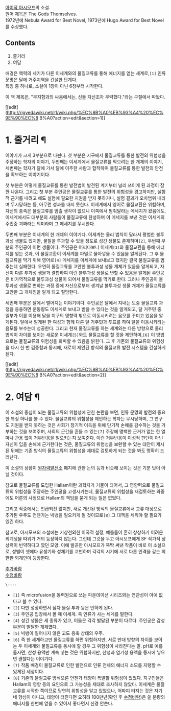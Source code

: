 [아이작 아시모프](%EC%95%84%EC%9D%B4%EC%9E%91%20%EC%95%84%EC%8B%9C%EB%AA%A8%ED%94%84.md)의 소설.  
원어 제목은 The Gods Themselves.  
1972년에 Nebula Award for Best Novel, 1973년에 Hugo Award for Best Novel를 수상했다.

## Contents

    

1. 줄거리 
2. 여담 

배경은 핵력의 세기가 다른 이세계와의 물질교류를 통해 에너지를 얻는 세계로,`[1]` 인류 문명은 달에 거주지역을 건설한 단계다.  
특징 중 하나로, 소설이 1장이 아닌 6장부터 시작한다.

이 책 제목은, "무지함과의 싸움에서는, 신들 자신조차 무력했다."라는 구절에서 따왔다.

[[edit](http://rigvedawiki.net/r1/wiki.php/%EC%8B%A0%EB%93%A4%20%EC%9E%90%EC%8
B%A0?action=edit&section=1)]

# 1. 줄거리 ¶

이야기가 크게 3부분으로 나뉜다. 첫 부분은 지구에서 물질교류를 통한 발전의 위험성을 주장하는 학자의 이야기, 두번째는 이세계에서 물질교류를
막으려는 한 개체의 이야기, 세번째는 학자가 달에 가서 달에 이주한 사람과 합작하여 물질교류를 통한 발전의 안전을 확보하는 이야기이다.

  

첫 부분은 어떻게 물질교류를 통한 발전법이 발견된 계기부터 널리 쓰이게 된 과정이 잠깐 나온다. 그리고 첫 부분 주인공은 물질교류를 통한
발전의 위험성을 경고하지만, 실험적 근거를 내려고 해도 실험에 필요한 지원을 받지 못하거나, 실험 결과가 오차범위 내라며 무시당하는 등,
아무런 성과를 내지 못한다. 이세계에서 영어로 물질교환은 위험하며, 자신의 종족은 물질교류를 멈출 생각이 없으니 이쪽에서 멈춰달라는 메세지가
왔음에도, 이세계에서도 대부분의 사람들이 물질교류에 찬성하며 이 메세지를 보낸 것은 이세계의 주민중 괴짜라는 의미라며 그 메세지를 무시한다.

  

두번째 부분은 이세계의 한 개체의 이야기다. 이세계는 물리 법칙이 달라서 평범한 불투과성 생물도 있지만, 물질을 투과할 수 있을 정도로 성긴
생물도 존재하며`[2]`, 두번째 부분의 주인공이 이런 생물이다. 주인공은 어쩌다보니 이세계`[3]`와 물질교환을 통해 에너지를 얻는 것과,
이 물질교환이 이세계를 파멸로 몰아넣을 수 있음을 알게된다. 그 후 물질교류을 막기 위해 영어로`[4]` 메세지를 이세계에 보내보고 했지만
결국 물질교류를 멈추는데 실패한다. 우연히 물질교류를 고안한 불투과성 생물 개체가 있음을 알게되고, 자신이 다른 투과성 생물과 결합하여 이런
불투과성 생물로 변할 수 있음을 알게된 주인공은 비가역적으로 불투과성 생물이 되어서 물질교류를 막기로 한다. 그러나 주인공이 불투과성 생물로
변하는 과정 중에 자신으로부터 생겨날 불투과성 생물 개체가 물질교류를 고안한 그 개체임을 알게 되고 절망한다.

  

세번째 부분은 달에서 벌어지는 이야기이다. 주인공은 달에서 지내는 도중 물질교류 과정을 응용하면 운동량도 이세계로 보내고 받을 수 있다는
것을 알게되고, 달 거주민 중 일부가 이를 이용해 달을 지구의 영향력 밖으로 이동시키려는 음모를 꾸미고 있음을 알게된다. 달에서 알게된 한
여성과 함께 다른 달 거주민과 투표를 하여 달을 이동시키려는 음모를 부수는데 성공한다. 그리고 현재 물질교류를 하는 세계와는 다른 방향으로
물리법칙이 차이를 보이는 새로운 이세계`[5]`와도 물질교류를 할 것을 제안하며,`[6]` 이 방법으로는 물질교류의 위험성을 회피할 수
있음을 밝힌다. 그 후 기존의 물질교류의 위험성을 다시 한 번 검증함과 동시에, 새로이 제안된 방식의 물질교류 발전 시스템을 건설하게 된다.

  

[[edit](http://rigvedawiki.net/r1/wiki.php/%EC%8B%A0%EB%93%A4%20%EC%9E%90%EC%8
B%A0?action=edit&section=2)]

# 2. 여담 ¶

이 소설의 중심이 되는 물질교류의 위험성에 관한 논란을 보면, 인류 문명의 발전의 중요한 특징 하나를 볼 수 있다. 물질교류의 위험성을
제안하는 학자는 무시당하며, 그 연구도 지원을 받지 못하는 것은 사회가 장기적 이득을 위해 단기적 손해를 감수하는 것을 거부하는 것을
보여주며, 사회의 근간을 흔들 수 있는`[7]` 주장에 명백한 근거가 없는 한 얼마나 관용 없이 거부반응을 일으키는지 보여준다. 이런
거부반응이 이성적 판단이 아닌 자신이 입을 손해에 근거한다는 것은, 물질교류의 위험성을 보완할 수 있는 대안이 제시된 뒤에는 기존 방식의
물질교류의 위험성을 제대로 검토하게 되는 것을 봐도 명확히 드러난다.

  

이 소설의 상황이 [원자력발전소](%EC%9B%90%EC%9E%90%EB%A0%A5%20%EB%B0%9C%EC%A0%84%EC%86%8C.md) 폐지에 관한
논의 등과 비슷해 보이는 것은 기분 탓이 아닐 것이다.

  

참고로 물질교류를 도입한 Hallam이란 과학자가 거물이 되어서, 그 영향력으로 물질교류의 위험성을 주장하는 주인공을 고생시키는데,
물질교류의 위험성을 재검토하는 와중에도 어른의 사정으로 Hallam의 책임을 묻게 되는 일은 없었다.

  

그리고 작중에서는 언급되진 않지만, 새로 개선된 방식의 물질교류에서 교류 대상으로 추가된 우주도 언젠가는 빅뱅을 일으키게 될
것이므로`[8]` 그 대책을 세워야 할 필요가 있긴 하다.

  

참고로, 아시모프의 소설에는 기상천외한 이국적 설정, 예를들어 흔히 상상하기 어려운 외계생물 따위가 거의 등장하지 않는다. 그런데 그것을
두고 아시모프에게 SF 작가적 상상력이 빈약하다고 깠던 모양. 이에 발끈한 아시모프가 뚝딱 써낸 작품이 바로 이 소설으로, 성별이 셋에다
유생기와 성체기를 교번하며 각각의 시기에 서로 다른 인격을 갖는 희한한 외계인이 등장한다.

  

[추가바람](%EC%B6%94%EA%B0%80%EB%B0%94%EB%9E%8C.md)  
[수정바람](%EC%88%98%EC%A0%95%EB%B0%94%EB%9E%8C.md)

`\----`

  * `[1]` 즉 microfusion을 동력원으로 쓰는 파운데이션 시리즈와는 연관성이 아예 없다고 볼 수 있다.
  * `[2]` 다만 성장하면서 점차 물질 투과 등은 안하게 된다.
  * `[3]` 주인공 입장에서 볼 때 이세계. 즉 인류가 사는 세계를 말한다.
  * `[4]` 성긴 생물은 세 종류가 있고, 이들은 각각 발달된 부분이 다르다. 주인공은 감성 부문이 발달한 개체였다.
  * `[5]` 빅뱅이 일어나지 않은 고도 응축 상태의 우주.
  * `[6]` 즉 한 세계하고만 물질교류를 하면 위험하지만, 서로 반대 방향의 차이를 보이는 두 이세계와 물질교류를 동시에 할 경우 그 위험성이 사라진다는 말. pH로 예를 들자면, 산성 용액만 계속 넣는 것은 위험하지만, 산성과 염기성 용액을 동시에 넣으면 괜찮다는 이야기다.
  * `[7]` 작품 배경이 물질교류로 인한 발전으로 인류 전체의 에너지 소모를 지탱할 수 있게된 세상이다.
  * `[8]` 기존의 물질교류 방식으론 언젠가 태양이 폭발할 위험성이 있었다. 지구인들은 Hallam의 영향 등의 요인으로 그 가능성을 제대로 조사하지 않았다. 이세계은 물질교류를 시작한 쪽이므로 당연히 위험성을 알고 있었으나, 어짜피 터지는 것은 자기네 항성이 아니고, 태양이 터진다면 오히려 100만년(확인 후 [수정바람](%EC%88%98%EC%A0%95%EB%B0%94%EB%9E%8C.md))은 쓸 분량의 에너지를 한번에 얻을 수 있어서 좋다면서 신경 안쓴다.

